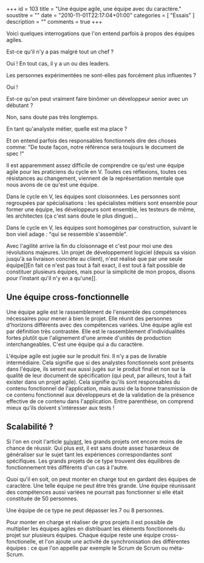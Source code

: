 +++
id = 103
title = "Une équipe agile, une équipe avec du caractère."
soustitre = ""
date = "2010-11-01T22:17:04+01:00"
categories = [ "Essais" ]
description = ""
comments = true
+++

<div class="chapo"></div>
Voici quelques interrogations que l'on entend parfois à propos des équipes agiles. 

<quote>Est-ce qu'il n'y a pas malgré tout un chef ?</quote> 

Oui ! En tout cas, il y a un ou des leaders. 

<quote>Les personnes expérimentées ne sont-elles pas forcément plus influentes ?</quote> 

Oui !

<quote>Est-ce qu'on peut vraiment faire binômer un développeur senior avec un débutant ? </quote>

Non, sans doute pas très longtemps.

<quote>En tant qu'analyste métier, quelle est ma place ?</quote>

Et on entend parfois des responsables fonctionnels dire des choses comme:
<quote> "De toute façon, notre référence sera toujours le document de spec !"</quote>

Il est apparemment assez difficile de comprendre ce qu'est une équipe agile pour les praticiens du cycle en V. 
Toutes ces réflexions, toutes ces résistances au changement, viennent de la représentation mentale que nous avons de ce qu'est une équipe.

Dans le cycle en V, les équipes sont cloisonnées. Les personnes sont regroupées par spécialisations : les spécialistes métiers sont ensemble pour former une équipe, les développeurs sont ensemble, les testeurs de même, les architectes (ça c'est sans doute le plus dingue)...

Dans le cycle en V, les équipes sont homogènes par construction, suivant le bon vieil adage : "qui se ressemble s'assemble".

Avec l'agilité arrive la fin du cloisonnage et c'est pour moi une des révolutions majeures. Un projet de développement logiciel (depuis sa vision jusqu'à sa livraison concrète au client), n'est réalisé que par une seule équipe[[En fait ce n'est pas tout à fait exact, il est tout à fait possible de constituer plusieurs équipes, mais pour la simplicité de mon propos, disons pour l'instant qu'il n'y en a qu'une]].

## Une équipe cross-fonctionnelle

Une équipe agile est le rassemblement de l'ensemble des compétences nécessaires pour mener à bien le projet. Elle réunit des personnes d'horizons différents avec des compétences variées. Une équipe agile est par définition très contrastée. Elle est le rassemblement d'individualités fortes plutôt que l'alignement d'une armée d'unités de production interchangeables. C'est une équipe qui a du caractère.

L'équipe agile est jugée sur le produit fini. Il n'y a pas de livrable intermédiaire. Cela signifie que si des analystes fonctionnels sont présents dans l'équipe, ils seront eux aussi jugés sur le produit final et non sur la qualité de leur document de spécification (qui peut, par ailleurs, tout à fait exister dans un projet agile). Cela signifie qu'ils sont responsables du contenu fonctionnel de l'application, mais aussi de la bonne transmission de ce contenu fonctionnel aux développeurs et de la validation de la présence effective de ce contenu dans l'application. Entre parenthèse, on comprend mieux qu'ils doivent s'intéresser aux tests !

## Scalabilité ?

Si l'on en croit l'article [suivant](http://www.cesames.net/architecture-des-systemes/les-enjeux-de-larchitecture/une-complexite-de-plus-en-plus-envahissante), les grands projets ont encore moins de chance de réussir. Qui plus est, il est sans doute assez hasardeux de généraliser sur le sujet tant les expériences correspondantes sont spécifiques. Les grands projets de ce type trouvent des équilibres de fonctionnement très différents d'un cas à l'autre.

Quoi qu'il en soit, on peut monter en charge tout en gardant des équipes de caractère. Une telle équipe ne peut être très grande. Une équipe réunissant des compétences aussi variées ne pourrait pas fonctionner si elle était constituée de 50 personnes.

Une équipe de ce type ne peut dépasser les 7 ou 8 personnes.

Pour monter en charge et réaliser de gros projets il est possible de multiplier les équipes agiles en distribuant les éléments fonctionnels du projet sur plusieurs équipes. Chaque équipe reste une équipe cross-fonctionelle, et l'on ajoute une activité de synchronisation des différentes équipes : ce que l'on appelle par exemple le Scrum de Scrum ou méta-Scrum.